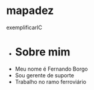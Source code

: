 # mapadez
exemplificarIC
+ # Sobre mim
+ Meu nome é Fernando Borgo
+ Sou gerente de suporte
+ Trabalho no ramo ferroviário
